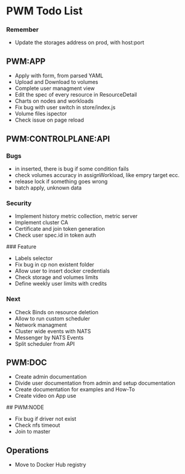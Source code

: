 # PWM Todo List

### Remember

- Update the storages address on prod, with host:port

## PWM:APP

- Apply with form, from parsed YAML
- Upload and Download to volumes
- Complete user managment view
- Edit the spec of every resource in ResourceDetail
- Charts on nodes and workloads
- Fix bug with user switch in store/index.js
- Volume files ispector
- Check issue on page reload

## PWM:CONTROLPLANE:API

### Bugs

- in inserted, there is bug if some condition fails
- check volumes accuracy in assignWorkload, like empry target ecc.
- release lock if something goes wrong
- batch apply, unknown data

### Security

- Implement history metric collection, metric server
- Implement cluster CA 
- Certificate and join token generation
- Check user spec.id in token auth

### Feature

- Labels selector
- Fix bug in cp non existent folder
- Allow user to insert docker credentials
- Check storage and volumes limits
- Define weekly user limits with credits

### Next

- Check Binds on resource deletion
- Allow to run custom scheduler  
- Network managment
- Cluster wide events with NATS
- Messenger by NATS Events
- Split scheduler from API

## PWM:DOC

- Create admin documentation
- Divide user documentation from admin and setup documentation
- Create documentation for examples and How-To
- Create video on App use

## PWM:NODE

- Fix bug if driver not exist
- Check nfs timeout
- Join to master

## Operations

-  Move to Docker Hub registry